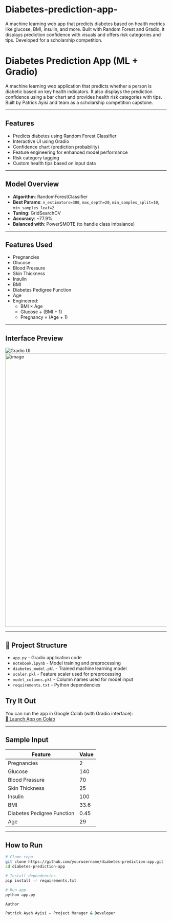 # Diabetes-prediction-app-
A machine learning web app that predicts diabetes based on health metrics like glucose, BMI, insulin, and more. Built with Random Forest and Gradio, it displays prediction confidence with visuals and offers risk categories and tips. Developed for a scholarship competition.

#  Diabetes Prediction App (ML + Gradio)

A machine learning web application that predicts whether a person is diabetic based on key health indicators. It also displays the prediction confidence using a bar chart and provides health risk categories with tips. Built by Patrick Ayisi and team as a scholarship competition capstone.

---

##  Features

- Predicts diabetes using Random Forest Classifier
- Interactive UI using Gradio
- Confidence chart (prediction probability)
- Feature engineering for enhanced model performance
- Risk category tagging
- Custom health tips based on input data

---

##  Model Overview

- **Algorithm**: RandomForestClassifier
- **Best Params**: `n_estimators=300`, `max_depth=20`, `min_samples_split=10`, `min_samples_leaf=2`
- **Tuning**: GridSearchCV
- **Accuracy**: ~77.9%
- **Balanced with**: PowerSMOTE (to handle class imbalance)

---

##  Features Used

- Pregnancies  
- Glucose  
- Blood Pressure  
- Skin Thickness  
- Insulin  
- BMI  
- Diabetes Pedigree Function  
- Age  
- Engineered:  
    - BMI × Age  
    - Glucose ÷ (BMI + 1)  
    - Pregnancy ÷ (Age + 1)

---

##  Interface Preview

![Gradio UI](images/app_screenshot.png)  
<img width="1570" height="851" alt="image" src="https://github.com/user-attachments/assets/adfe2a1d-73a5-45c1-bd5a-f046295f3c87" />

---

## 📁 Project Structure

- `app.py` - Gradio application code
- `notebook.ipynb` - Model training and preprocessing
- `diabetes_model.pkl` - Trained machine learning model
- `scaler.pkl` - Feature scaler used for preprocessing
- `model_columns.pkl` - Column names used for model input
- `requirements.txt` - Python dependencies

##  Try It Out

You can run the app in Google Colab (with Gradio interface):  
[🔗 Launch App on Colab](https://163e6b14f1a956f0f0.gradio.live/)

---

##  Sample Input

| Feature         | Value |
|----------------|-------|
| Pregnancies     | 2     |
| Glucose         | 140   |
| Blood Pressure  | 70    |
| Skin Thickness  | 25    |
| Insulin         | 100   |
| BMI             | 33.6  |
| Diabetes Pedigree Function | 0.45 |
| Age             | 29    |

---

##  How to Run

```bash
# Clone repo
git clone https://github.com/yourusername/diabetes-prediction-app.git
cd diabetes-prediction-app

# Install dependencies
pip install -r requirements.txt

# Run app
python app.py

Author

Patrick Ayeh Ayisi – Project Manager & Developer
